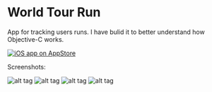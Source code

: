 World Tour Run
=============

<p>App for tracking users runs. I have bulid it to better understand how Objective-C works.</p>

[![iOS app on AppStore](http://www.grzegorzkwasniewski.com/wp-content/uploads/2017/08/app-store-icon.png)](https://itunes.apple.com/us/app/world-tour-run/id1239035521?l=pl&ls=1&mt=8)

Screenshots:

![alt tag](http://www.grzegorzkwasniewski.com/wp-content/uploads/2017/08/wtr_01.jpeg) 
![alt tag](http://www.grzegorzkwasniewski.com/wp-content/uploads/2017/08/wtr_02.jpeg) 
![alt tag](http://www.grzegorzkwasniewski.com/wp-content/uploads/2017/08/wtr_03.jpeg) 
![alt tag](http://www.grzegorzkwasniewski.com/wp-content/uploads/2017/08/wtr_04.jpeg)
